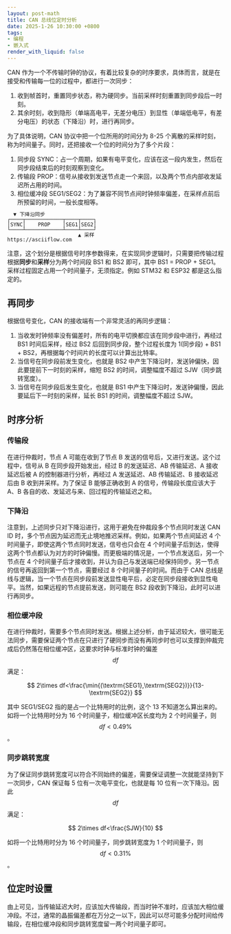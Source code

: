 ```yaml
---
layout: post-math
title: CAN 总线位定时分析
date: 2025-1-26 10:30:00 +0800
tags: 
- 编程
- 嵌入式
render_with_liquid: false
---
```


CAN 作为一个不传输时钟的协议，有着比较复杂的时序要求，具体而言，就是在接受和传输每一位的过程中，都进行一次同步：

1. 收到帧首时，重置同步状态，称为硬同步。当前采样时刻重置到同步段后一时刻。
2. 其余时刻，收到隐形（单端高电平，无差分电压）到显性（单端低电平，有差分电压）的状态（下降沿）时，进行再同步。

为了具体说明，CAN 协议中把一个位所用的时间分为 8-25 个离散的采样时刻，称为时间量子。同时，还把接收一个位的时间分为了多个片段：

1. 同步段 SYNC：占一个周期，如果有电平变化，应该在这一段内发生，然后在同步段结束后的时刻观察到变化。
2. 传输段 PROP：信号从接收到发送节点走一个来回，以及两个节点内部收发延迟所占用的时间。
3. 相位缓冲段 SEG1/SEG2：为了兼容不同节点间时钟频率偏差，在采样点前后所预留的时间，一般长度相等。

<div class="highlight" style="line-height: 1;"><pre class="highlight"><code>  ▼ 下降沿同步               
┌────┬────────────┬────┬────┐
│SYNC│    PROP    │SEG1│SEG2│
└────┴────────────┴────┴────┘
                       ▲ 采样
https://asciiflow.com
</code></pre></div>

注意，这个划分是根据信号时序参数得来，在实现同步逻辑时，只需要把传输过程根据**同步**和**采样**分为两个时间段 BS1 和 BS2 即可，其中 BS1 = PROP + SEG1。采样过程固定占用一个时间量子，无须指定。例如 STM32 和 ESP32 都是这么指定的。

## 再同步

根据信号变化，CAN 的接收端有一个非常灵活的再同步逻辑：
1. 当收发时钟频率没有偏差时，所有的电平切换都应该在同步段中进行，再经过 BS1 时间后采样，经过 BS2 后回到同步段，整个过程长度为 1(同步段) + BS1 + BS2，再根据每个时间片的长度可以计算出比特率。
2. 当信号在同步段前发生变化，也就是 BS2 中产生下降沿时，发送钟偏快，因此要提前下一时刻的采样，缩短 BS2 的时间，调整幅度不超过 SJW（同步跳转宽度）。
3. 当信号在同步段后发生变化，也就是 BS1 中产生下降沿时，发送钟偏慢，因此要延后下一时刻的采样，延长 BS1 的时间，调整幅度不超过 SJW。

## 时序分析

### 传输段

在进行仲裁时，节点 A 可能在收到了节点 B 发送的信号后，又进行发送。这个过程中，信号从 B 在同步段开始发出，经过 B 的发送延迟、AB 传输延迟、A 接收延迟后被 A 的控制器进行分析，再经过 A 发送延迟、AB 传输延迟、B 接收延迟后由 B 收到并采样。为了保证 B 能够正确收到 A 的信号，传输段长度应该大于 A、B 各自的收、发延迟与来、回过程的传输延迟之和。

### 下降沿

注意到，上述同步只对下降沿进行，这用于避免在仲裁段多个节点同时发送 CAN ID 时，多个节点因为延迟而无止境地推迟采样。例如，如果两个节点间延迟 4 个时间量子，即使这两个节点同时发送，信号也只会在 4 个时间量子后到达，使得这两个节点都认为对方的时钟偏慢。而更极端的情况是，一个节点发送后，另一个节点在 4 个时间量子后才接收到，并认为自己与发送端已经保持同步。另一节点的信号再返回到第一个节点，需要经过 8 个时间量子的时间。而由于 CAN 总线是线与逻辑，当一个节点在同步段前发送显性电平后，必定在同步段接收到显性电平。当然，如果远程的节点提前发送，则可能在 BS2 段收到下降沿，此时可以进行再同步。

### 相位缓冲段

在进行仲裁时，需要多个节点同时发送。根据上述分析，由于延迟较大，很可能无法同步，需要保证两个节点在只进行了硬同步而没有再同步时也可以支撑到仲裁完成后仍然落在相位缓冲区，这要求时钟与标准时钟的偏差 $$df$$ 满足：

$$
2\times df<\frac{\min{(\textrm{SEG1},\textrm{SEG2})}}{13-\textrm{SEG2}}
$$

其中 SEG1/SEG2 指的是占一个比特用时的比例，这个 13 不知道怎么算出来的。如将一个比特用时分为 16 个时间量子，相位缓冲区长度均为 2 个时间量子，则$$df<0.49\%$$。

### 同步跳转宽度

为了保证同步跳转宽度可以符合不同始终的偏差，需要保证调整一次就能坚持到下一次同步，CAN 保证每 5 位有一次电平变化，也就是每 10 位有一次下降沿。因此 $$df$$ 满足：

$$
2\times df<\frac{SJW}{10}
$$

如将一个比特用时分为 16 个时间量子，同步跳转宽度为 1 个时间量子，则$$\textrm{d}f<0.31\%$$。

## 位定时设置

由上可见，当传输延迟大时，应该加大传输段，而当时钟不准时，应该加大相位缓冲段。不过，通常的晶振偏差都在万分之一以下，因此可以尽可能多分配时间给传输段，在相位缓冲段和同步跳转宽度留一两个时间量子即可。
